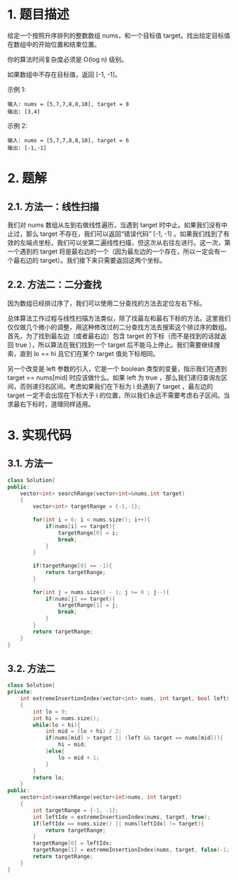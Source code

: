 # 1. 题目描述
给定一个按照升序排列的整数数组 nums，和一个目标值 target。找出给定目标值在数组中的开始位置和结束位置。

你的算法时间复杂度必须是 O(log n) 级别。

如果数组中不存在目标值，返回 [-1, -1]。

示例 1:
```
输入: nums = [5,7,7,8,8,10], target = 8
输出: [3,4]
```
示例 2:
```
输入: nums = [5,7,7,8,8,10], target = 6
输出: [-1,-1]
```

# 2. 题解
## 2.1. 方法一：线性扫描
我们对 nums 数组从左到右做线性遍历，当遇到 target 时中止。如果我们没有中止过，那么 target 不存在，我们可以返回“错误代码” [-1, -1] 。如果我们找到了有效的左端点坐标，我们可以坐第二遍线性扫描，但这次从右往左进行。这一次，第一个遇到的 target 将是最右边的一个（因为最左边的一个存在，所以一定会有一个最右边的 target）。我们接下来只需要返回这两个坐标。
## 2.2. 方法二：二分查找
因为数组已经排过序了，我们可以使用二分查找的方法去定位左右下标。

总体算法工作过程与线性扫描方法类似，除了找最左和最右下标的方法。这里我们仅仅做几个微小的调整，用这种修改过的二分查找方法去搜索这个排过序的数组。首先，为了找到最左边（或者最右边）包含 target 的下标（而不是找到的话就返回 true ），所以算法在我们找到一个 target 后不能马上停止。我们需要继续搜索，直到 lo == hi 且它们在某个 target 值处下标相同。

另一个改变是 left 参数的引入，它是一个 boolean 类型的变量，指示我们在遇到 target == nums[mid] 时应该做什么。如果 left 为 true ，那么我们递归查询左区间，否则递归右区间。考虑如果我们在下标为 i 处遇到了 target ，最左边的 target 一定不会出现在下标大于 i 的位置，所以我们永远不需要考虑右子区间。当求最右下标时，道理同样适用。

# 3. 实现代码
## 3.1. 方法一
``` C++
class Solution{
public:
    vector<int> searchRange(vector<int>&nums,int target)
    {
        vector<int> targetRange = {-1,-1};
        
        for(int i = 0; i < nums.size(); i++){
            if(nums[i] == target){
                targetRange[0] = i;
                break;
            }
        }
        
        if(targetRange[0] == -1){
            return targetRange;
        }
        
        for(int j = nums.size() - 1; j >= 0 ; j--){
            if(nums[j] == target){
                targetRange[1] = j;
                break;
            }
        }
        return targetRange;
    }
}
```

## 3.2. 方法二
```C++
class Solution{
private:
    int extremeInsertionIndex(vector<int> nums, int target, bool left)
    {
        int lo = 0;
        int hi = nums.size();
        while(lo < hi){
            int mid = (lo + hi) / 2;
            if(nums[mid] > target || (left && target == nums[mid])){
                hi = mid;
            }else{
                lo = mid + 1;
            }
        }
        return lo;
    }
public:
    vector<int>searchRange(vector<int>nums, int target)
    {
        int targetRange = {-1, -1};
        int leftIdx = extremeInsertionIndex(nums, target, true);
        if(leftIdx == nums.size() || nums[leftIdx] != target){
            return targetRange;
        }
        targetRange[0] = leftIdx;
        targetRange[1] = extremeInsertionIndex(nums, target, false)-1;
        return targetRange;
    }
}
```